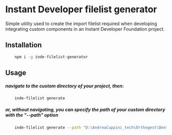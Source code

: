 # Instant Developer filelist generator


Simple utility used to create the import filelist required when developing integrating custom components in an Instant Developer Foundation project.



## Installation

```bash
    npm i -g inde-filelist-generator
```


## Usage

##### navigate to the custom directory of your project, then:
```bash
    inde-filelist generate
```

##### or, without navigating, you can specify the path of your custom directory with the "--path" option

```bash
    inde-filelist generate --path "D:\AndreaCuppini_tech\Orthogest\Dental Chart\Dental Chart Inde\custom"
```


